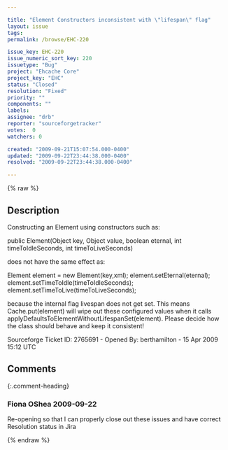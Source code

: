 ```yaml
---

title: "Element Constructors inconsistent with \"lifespan\" flag"
layout: issue
tags: 
permalink: /browse/EHC-220

issue_key: EHC-220
issue_numeric_sort_key: 220
issuetype: "Bug"
project: "Ehcache Core"
project_key: "EHC"
status: "Closed"
resolution: "Fixed"
priority: ""
components: ""
labels: 
assignee: "drb"
reporter: "sourceforgetracker"
votes:  0
watchers: 0

created: "2009-09-21T15:07:54.000-0400"
updated: "2009-09-22T23:44:38.000-0400"
resolved: "2009-09-22T23:44:38.000-0400"

---
```




{% raw %}



## Description

<div markdown="1" class="description">

Constructing an Element using constructors such as:

public Element(Object key, Object value, boolean eternal, int timeToIdleSeconds, int timeToLiveSeconds)

does not have the same effect as:

Element element = new Element(key,xml);
element.setEternal(eternal);
element.setTimeToIdle(timeToIdleSeconds);
element.setTimeToLive(timeToLiveSeconds);

because the internal flag livespan does not get set. This means Cache.put(element) will wipe out these configured values when it calls applyDefaultsToElementWithoutLifespanSet(element). Please decide how the class should behave and keep it consistent!


Sourceforge Ticket ID: 2765691 - Opened By: berthamilton - 15 Apr 2009 15:12 UTC

</div>

## Comments


{:.comment-heading}
### **Fiona OShea** <span class="date">2009-09-22</span>

<div markdown="1" class="comment">

Re-opening so that I can properly close out these issues and have correct Resolution status in Jira

</div>



{% endraw %}
